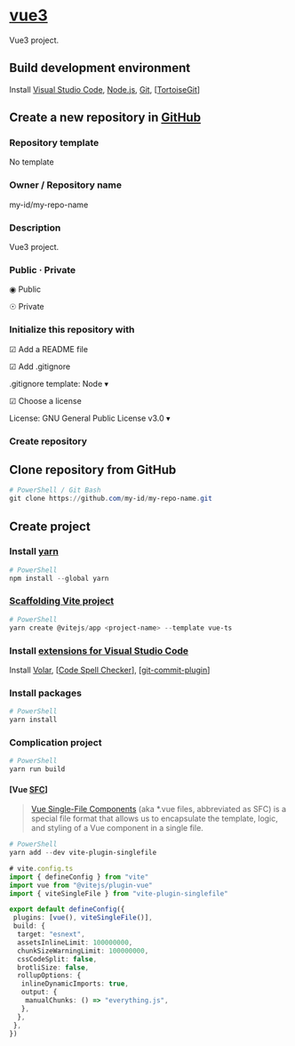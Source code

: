# [vue3](https://vuejs.org/guide/introduction.html)

Vue3 project.

## Build development environment

Install [Visual Studio Code](https://code.visualstudio.com/Download), [Node.js](https://nodejs.org/zh-cn/download/), [Git](https://git-scm.com/downloads), [[TortoiseGit](https://tortoisegit.org/download/)]

## Create a new repository in [GitHub](https://github.com/new)

### Repository template

No template

### Owner / Repository name

my-id/my-repo-name

### Description

Vue3 project.

### Public · Private

◉ Public

☉ Private

### Initialize this repository with

☑ Add a README file

☑ Add .gitignore

.gitignore template: Node ▾

☑ Choose a license

License: GNU General Public License v3.0 ▾

### Create repository

## Clone repository from GitHub

```PowerShell / Git Bash
# PowerShell / Git Bash
git clone https://github.com/my-id/my-repo-name.git
```

## Create project

### Install [yarn](https://classic.yarnpkg.com/lang/en/docs/)

```PowerShell
# PowerShell
npm install --global yarn
```

### [Scaffolding Vite project](https://vitejs.dev/guide/#scaffolding-your-first-vite-project)

```PowerShell
# PowerShell
yarn create @vitejs/app <project-name> --template vue-ts
```

### Install [extensions for Visual Studio Code](https://marketplace.visualstudio.com/vscode)

Install [Volar](https://marketplace.visualstudio.com/items?itemName=johnsoncodehk.volar), [[Code Spell Checker](https://marketplace.visualstudio.com/items?itemName=streetsidesoftware.code-spell-checker)], [[git-commit-plugin](https://marketplace.visualstudio.com/items?itemName=redjue.git-commit-plugin)]

### Install packages

```PowerShell
# PowerShell
yarn install
```

### Complication project

```PowerShell
# PowerShell
yarn run build
```

#### [Vue [SFC](https://vuejs.org/guide/scaling-up/sfc.html)]

> [Vue Single-File Components](https://www.npmjs.com/package/vite-plugin-singlefile) (aka *.vue files, abbreviated as SFC) is a special file format that allows us to encapsulate the template, logic, and styling of a Vue component in a single file.

```PowerShell
# PowerShell
yarn add --dev vite-plugin-singlefile
```

```TypeScript
# vite.config.ts
import { defineConfig } from "vite"
import vue from "@vitejs/plugin-vue"
import { viteSingleFile } from "vite-plugin-singlefile"

export default defineConfig({
 plugins: [vue(), viteSingleFile()],
 build: {
  target: "esnext",
  assetsInlineLimit: 100000000,
  chunkSizeWarningLimit: 100000000,
  cssCodeSplit: false,
  brotliSize: false,
  rollupOptions: {
   inlineDynamicImports: true,
   output: {
    manualChunks: () => "everything.js",
   },
  },
 },
})
```
